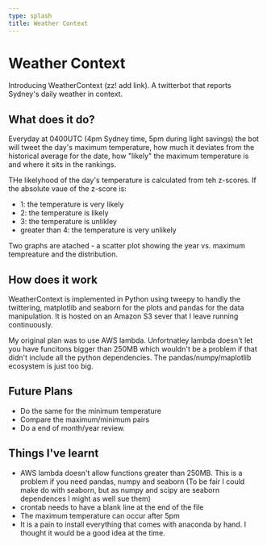 ```yaml
---
type: splash
title: Weather Context
---
```

# Weather Context

<!--At Govhack 2016 (zz link!) I (and my team partner) had decided to make a twitterbot. We didn't know what this twitterbot would do, but we wanted to build one. Poking around in the code repositories I discovered that you can get all the historical weather data form the BOM (zzz link!). I like random weather trivia so my first plan was to build a twitterbot that tells you how hot or cold it has been, relative to the historical data - "Today is the 4th hottest 9th of February". In the end we couldn't do it for govhack as it didn't use enough data repositories (we made Creature Feasutres (zzz link!) instead). -->



<!--I still liked the idea so eventually I gave myself a break from some other projects and made it. The basic motivation is to put today's weather in context by comparing it to the historical data for that day. -->

<!--This bot quickly became the depressing climate change bot. Essentially every day-->





Introducing WeatherContext (zz! add link). A twitterbot that reports Sydney's daily weather in context. 

## What does it do?

Everyday at 0400UTC (4pm Sydney time, 5pm during light savings) the bot will tweet the day's maximum temperature, how much it deviates from the historical average for the date, how "likely" the maximum temperature is and where it sits in the rankings. 

THe likelyhood of the day's temperature is calculated from teh z-scores. If the absolute vaue of the z-score is:

* 1: the temperature is very likely
* 2: the temperature is likely
* 3: the temperature is unlikley
* greater than 4: the temperature is very unlikely

Two graphs are atached - a scatter plot showing the year vs. maximum tempreature and the distribution. 

## How does it work

WeatherContext is implemented in Python using tweepy to handly the twittering, matplotlib and seaborn for the plots and pandas for the data manipulation. It is hosted on an Amazon S3 sever that I leave running continuously. 

My original plan was to use AWS lambda. Unfortnatley lambda doesn't let you have funcitons bigger than 250MB which wouldn't be a problem if that didn't include all the python dependencies.  The pandas/numpy/maplotlib ecosystem is just too big.  

## Future Plans

* Do the same for the minimum temperature
* Compare the maximum/minimum pairs
* Do a end of month/year review. 



## Things I've learnt

* AWS lambda doesn't allow functions greater than 250MB. This is a problem if you need pandas, numpy and seaborn (To be fair I could make do with seaborn, but as numpy and scipy are seaborn dependences I might as well sue them)
* crontab needs to have a blank line at the end of the file
* The maximum temperature can occur after 5pm
* It is a pain to install everything that comes with anaconda by hand. I thought it would be a good idea at the time. 

